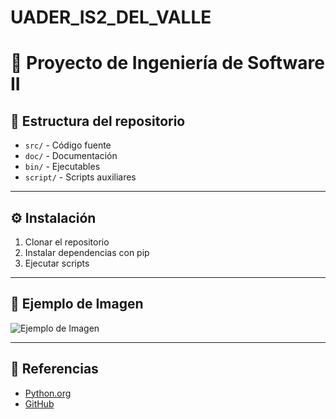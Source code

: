 # UADER_IS2_DEL_VALLE
# 📌 Proyecto de Ingeniería de Software II

## 📂 Estructura del repositorio

- `src/` - Código fuente  
- `doc/` - Documentación  
- `bin/` - Ejecutables  
- `script/` - Scripts auxiliares  

---

## ⚙ Instalación

1. Clonar el repositorio  
2. Instalar dependencias con pip  
3. Ejecutar scripts  

---

## 📸 Ejemplo de Imagen

![Ejemplo de Imagen](https://upload.wikimedia.org/wikipedia/commons/3/3a/Cat03.jpg)  

---

## 🔗 Referencias

- [Python.org](https://www.python.org)  
- [GitHub](https://github.com)  
